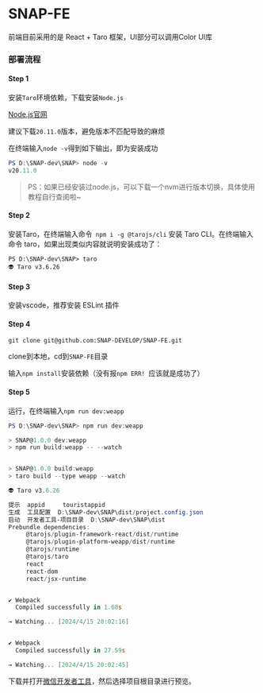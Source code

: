 # SNAP-FE

前端目前采用的是 React + Taro 框架，UI部分可以调用Color UI库

### 部署流程

#### Step 1

安装`Taro`环境依赖，下载安装`Node.js`

[Node.js官网](https://nodejs.org/en/)

建议下载`20.11.0`版本，避免版本不匹配导致的麻烦

在终端输入`node -v`得到如下输出，即为安装成功

```powershell
PS D:\SNAP-dev\SNAP> node -v
v20.11.0
```

> PS：如果已经安装过node.js，可以下载一个nvm进行版本切换，具体使用教程自行查阅啦~

#### Step 2

安装Taro，在终端输入命令` npm i -g @tarojs/cli` 安装 Taro CLI。在终端输入命令 taro，如果出现类似内容就说明安装成功了：
```
PS D:\SNAP-dev\SNAP> taro
👽 Taro v3.6.26
```

#### Step 3

安装vscode，推荐安装 ESLint 插件

#### Step 4

```
git clone git@github.com:SNAP-DEVELOP/SNAP-FE.git
```
clone到本地，cd到`SNAP-FE`目录

输入`npm install`安装依赖（没有报`npm ERR! `应该就是成功了）

#### Step 5
运行，在终端输入`npm run dev:weapp`
```powershell
PS D:\SNAP-dev\SNAP> npm run dev:weapp

> SNAP@1.0.0 dev:weapp
> npm run build:weapp -- --watch


> SNAP@1.0.0 build:weapp
> taro build --type weapp --watch

👽 Taro v3.6.26

提示  appid     touristappid
生成  工具配置  D:\SNAP-dev\SNAP\dist/project.config.json 
启动  开发者工具-项目目录  D:\SNAP-dev\SNAP\dist
Prebundle dependencies: 
     @tarojs/plugin-framework-react/dist/runtime
     @tarojs/plugin-platform-weapp/dist/runtime
     @tarojs/runtime
     @tarojs/taro
     react
     react-dom
     react/jsx-runtime


✔ Webpack
  Compiled successfully in 1.68s

→ Watching... [2024/4/15 20:02:16]


✔ Webpack
  Compiled successfully in 27.59s

→ Watching... [2024/4/15 20:02:45]

```

下载并打开[微信开发者工具](https://developers.weixin.qq.com/miniprogram/dev/devtools/download.html)，然后选择项目根目录进行预览。
